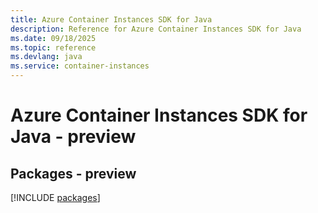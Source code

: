 ```yaml
---
title: Azure Container Instances SDK for Java
description: Reference for Azure Container Instances SDK for Java
ms.date: 09/18/2025
ms.topic: reference
ms.devlang: java
ms.service: container-instances
---
```

# Azure Container Instances SDK for Java - preview
## Packages - preview
[!INCLUDE [packages](container-instances-index.md)]